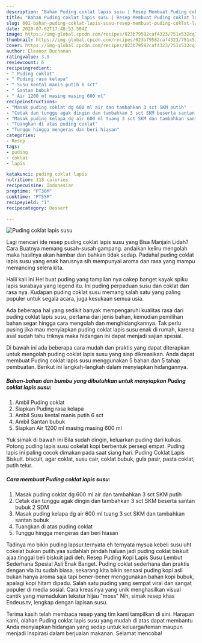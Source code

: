 ```yaml
---
description: "Bahan Puding coklat lapis susu | Resep Membuat Puding coklat lapis susu Yang Menggugah Selera"
title: "Bahan Puding coklat lapis susu | Resep Membuat Puding coklat lapis susu Yang Menggugah Selera"
slug: 601-bahan-puding-coklat-lapis-susu-resep-membuat-puding-coklat-lapis-susu-yang-menggugah-selera
date: 2020-07-02T17:48:53.504Z
image: https://img-global.cpcdn.com/recipes/023b79582caf4323/751x532cq70/puding-coklat-lapis-susu-foto-resep-utama.jpg
thumbnail: https://img-global.cpcdn.com/recipes/023b79582caf4323/751x532cq70/puding-coklat-lapis-susu-foto-resep-utama.jpg
cover: https://img-global.cpcdn.com/recipes/023b79582caf4323/751x532cq70/puding-coklat-lapis-susu-foto-resep-utama.jpg
author: Eleanor Buchanan
ratingvalue: 3.9
reviewcount: 6
recipeingredient:
- " Puding coklat"
- " Puding rasa kelapa"
- " Susu kental manis putih 6 sct"
- " Santan bubuk"
- " Air 1200 ml masing masing 600 ml"
recipeinstructions:
- "Masak puding coklat dg 600 ml air dan tambahkan 3 sct SKM putih"
- "Cetak dan tunggu agak dingin dan tambahkan 3 sct SKM beserta santan bubuk 2 SDM"
- "Masak puding kelapa dg air 600 ml tuang 3 sct SKM dan tambahkan santan bubuk"
- "Tuangkan di atas puding coklat"
- "Tunggu hingga mengeras dan beri hiasan"
categories:
- Resep
tags:
- puding
- coklat
- lapis

katakunci: puding coklat lapis 
nutrition: 118 calories
recipecuisine: Indonesian
preptime: "PT36M"
cooktime: "PT55M"
recipeyield: "1"
recipecategory: Dessert

---
```



![Puding coklat lapis susu](https://img-global.cpcdn.com/recipes/023b79582caf4323/751x532cq70/puding-coklat-lapis-susu-foto-resep-utama.jpg)

Lagi mencari ide resep puding coklat lapis susu yang Bisa Manjain Lidah? Cara Buatnya memang susah-susah gampang. andaikan keliru mengolah maka hasilnya akan hambar dan bahkan tidak sedap. Padahal puding coklat lapis susu yang enak harusnya sih mempunyai aroma dan rasa yang mampu memancing selera kita.

Haiii kali ini Hel buat puding yang tampilan nya cakep banget kayak spiku lapis surabaya yang legend itu. Ini puding perpaduan susu dan coklat dan rasa nya. Kudapan puding coklat susu memang salah satu yang paling populer untuk segala acara, juga kesukaan semua usia.

Ada beberapa hal yang sedikit banyak mempengaruhi kualitas rasa dari puding coklat lapis susu, pertama dari jenis bahan, kemudian pemilihan bahan segar hingga cara mengolah dan menghidangkannya. Tak perlu pusing jika mau menyiapkan puding coklat lapis susu enak di rumah, karena asal sudah tahu triknya maka hidangan ini dapat menjadi sajian spesial.


Di bawah ini ada beberapa cara mudah dan praktis yang dapat diterapkan untuk mengolah puding coklat lapis susu yang siap dikreasikan. Anda dapat membuat Puding coklat lapis susu menggunakan 5 bahan dan 5 tahap pembuatan. Berikut ini langkah-langkah dalam menyiapkan hidangannya.

<!--inarticleads1-->

##### Bahan-bahan dan bumbu yang dibutuhkan untuk menyiapkan Puding coklat lapis susu:

1. Ambil  Puding coklat
1. Siapkan  Puding rasa kelapa
1. Ambil  Susu kental manis putih 6 sct
1. Ambil  Santan bubuk
1. Siapkan  Air 1200 ml masing masing 600 ml


Yuk simak di bawah ini Bila sudah dingin, keluarkan puding dari kulkas. Potong puding lapis susu cokelat kopi berbentuk persegi empat. Puding lapis ini paling cocok dimakan pada saat siang hari. Puding Coklat Lapis Biskuit. biscuit, agar coklat, susu cair, coklat bubuk, gula pasir, pasta coklat, putih telur. 

<!--inarticleads2-->

##### Cara membuat Puding coklat lapis susu:

1. Masak puding coklat dg 600 ml air dan tambahkan 3 sct SKM putih
1. Cetak dan tunggu agak dingin dan tambahkan 3 sct SKM beserta santan bubuk 2 SDM
1. Masak puding kelapa dg air 600 ml tuang 3 sct SKM dan tambahkan santan bubuk
1. Tuangkan di atas puding coklat
1. Tunggu hingga mengeras dan beri hiasan


Tadinya mo bikin puding lapsur.ternyata eh ternyata mysua kebeli susu uht cokelat bukan putih.yaa sudahlah pindah haluan jadi puding coklat biskuit ajaa.tinggal beli biskuit jadi deh. Resep Puding Kopi Lapis Susu Lembut Sederhana Spesial Asli Enak Banget. Puding coklat sederhana dan praktis dengan vla itu sudah biasa, sekarang kita bikin sensasi puding kopi asli bukan hanya aroma saja tapi bener-bener menggunakan bahan kopi bubuk, apalagi kopi hitam dipadu. Salah satu puding yang sempat viral dan sangat populer di media sosial. Cara kreasinya yang unik menghasilkan visual cantik yang memadukan tekstur hijau &#34;moss&#34; Nih, simak resep khas Endeus.tv, lengkap dengan lapisan susu. 

Terima kasih telah membaca resep yang tim kami tampilkan di sini. Harapan kami, olahan Puding coklat lapis susu yang mudah di atas dapat membantu Anda menyiapkan hidangan yang sedap untuk keluarga/teman maupun menjadi inspirasi dalam berjualan makanan. Selamat mencoba!
